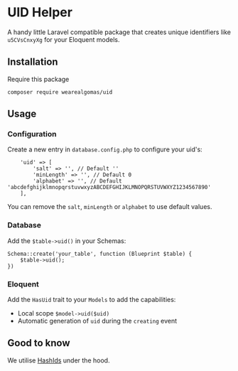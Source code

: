 # UID Helper

A handy little Laravel compatible package that creates unique identifiers like `u5CVsCnxyXg` for your Eloquent models.

## Installation

Require this package

```
composer require wearealgomas/uid
```

## Usage

### Configuration

Create a new entry in `database.config.php` to configure your uid's:
```
    'uid' => [
        'salt' => '', // Default ''
        'minLength' => '', // Default 0
        'alphabet' => '', // Default 'abcdefghijklmnopqrstuvwxyzABCDEFGHIJKLMNOPQRSTUVWXYZ1234567890'
    ],
```
You can remove the `salt`, `minLength` or `alphabet` to use default values.

### Database

Add the `$table->uid()` in your Schemas:

```
Schema::create('your_table', function (Blueprint $table) {
    $table->uid();
})
```

### Eloquent

Add the `HasUid` trait to your `Models` to add the capabilities:

* Local scope `$model->uid($uid)`
* Automatic generation of `uid` during the `creating` event

## Good to know

We utilise [HashIds](https://github.com/ivanakimov/hashids.php) under the hood.

